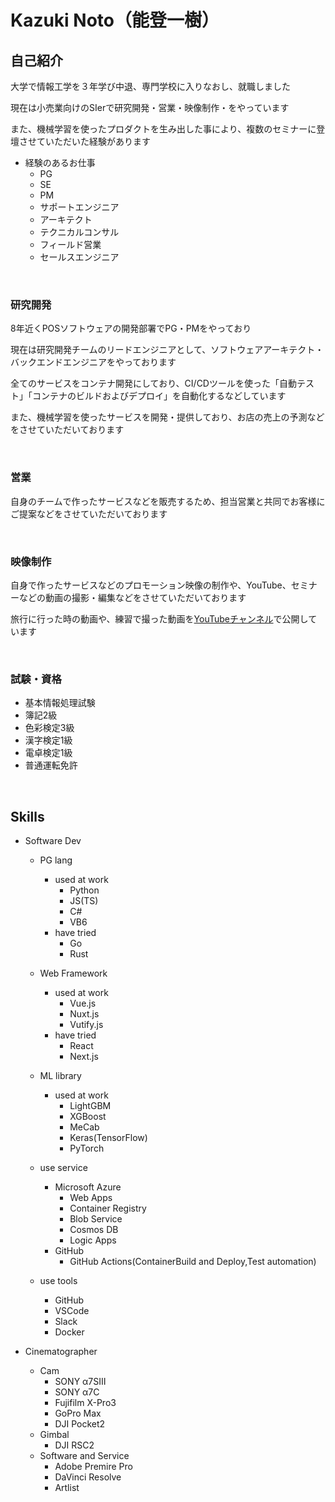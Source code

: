 # Kazuki Noto（能登一樹）

## 自己紹介

大学で情報工学を３年学び中退、専門学校に入りなおし、就職しました

現在は小売業向けのSIerで研究開発・営業・映像制作・をやっています

また、機械学習を使ったプロダクトを生み出した事により、複数のセミナーに登壇させていただいた経験があります

- 経験のあるお仕事
  - PG
  - SE
  - PM
  - サポートエンジニア
  - アーキテクト
  - テクニカルコンサル
  - フィールド営業
  - セールスエンジニア

<br>

### 研究開発

8年近くPOSソフトウェアの開発部署でPG・PMをやっており

現在は研究開発チームのリードエンジニアとして、ソフトウェアアーキテクト・バックエンドエンジニアをやっております

全てのサービスをコンテナ開発にしており、CI/CDツールを使った「自動テスト」「コンテナのビルドおよびデプロイ」を自動化するなどしています

また、機械学習を使ったサービスを開発・提供しており、お店の売上の予測などをさせていただいております

<br>

### 営業

自身のチームで作ったサービスなどを販売するため、担当営業と共同でお客様にご提案などをさせていただいております

<br>

### 映像制作
自身で作ったサービスなどのプロモーション映像の制作や、YouTube、セミナーなどの動画の撮影・編集などをさせていただいております

旅行に行った時の動画や、練習で撮った動画を[YouTubeチャンネル](https://www.youtube.com/channel/UCQk7iY-N8gjHIUBLSXzo8lQ)で公開しています

<br>

### 試験・資格
- 基本情報処理試験
- 簿記2級
- 色彩検定3級
- 漢字検定1級
- 電卓検定1級
- 普通運転免許

<br>

## Skills
- Software Dev

  - PG lang
    - used at work
      - Python
      - JS(TS)
      - C#
      - VB6
    - have tried
      - Go
      - Rust

  - Web Framework
    - used at work
      - Vue.js
      - Nuxt.js
      - Vutify.js
    - have tried
      - React
      - Next.js

  - ML library
    - used at work
      - LightGBM
      - XGBoost
      - MeCab
      - Keras(TensorFlow)
      - PyTorch

  - use service
    - Microsoft Azure
      - Web Apps
      - Container Registry
      - Blob Service
      - Cosmos DB
      - Logic Apps
    - GitHub
      - GitHub Actions(ContainerBuild and Deploy,Test automation)

  - use tools
    - GitHub
    - VSCode
    - Slack
    - Docker

- Cinematographer
  - Cam
    - SONY α7SⅢ
    - SONY α7C
    - Fujifilm X-Pro3
    - GoPro Max
    - DJI Pocket2
  - Gimbal
    - DJI RSC2
  - Software and Service
    - Adobe Premire Pro
    - DaVinci Resolve
    - Artlist
